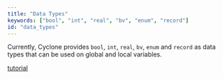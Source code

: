 ```yaml
---
title: "Data Types"
keywords: ["bool", "int", "real", "bv", "enum", "record"]
id: "data_types"
---
```


Currently, Cyclone provides `bool`, `int`, `real`, `bv`, `enum` and `record` as data types that can be used on global and local variables. 

[tutorial](https://cyclone.cs.nuim.ie/tutorial/31-variable-types)